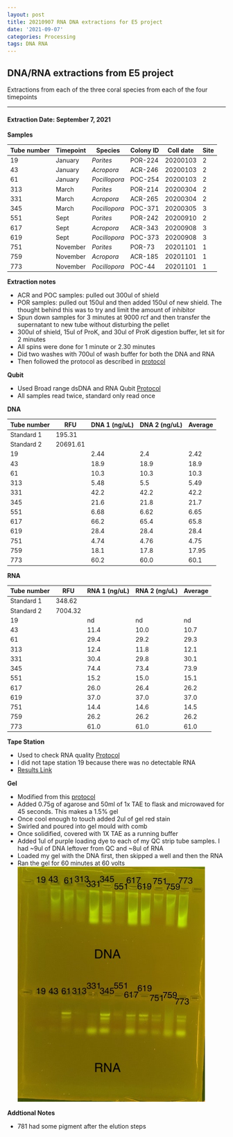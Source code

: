 ```yaml
---
layout: post
title: 20210907 RNA DNA extractions for E5 project
date: '2021-09-07'
categories: Processing
tags: DNA RNA
---
```

## DNA/RNA extractions from E5 project

Extractions from each of the three coral species from each of the four timepoints

---

#### Extraction Date: September 7, 2021 
**Samples**

| Tube number 	| Timepoint	   	| Species	    | Colony ID 	| Coll date		| Site       	|
|-------------	|------------	|-------------	|-------------	|-------------	|-------------	|
| 19		 	| January	 	| *Porites*		| POR-224      	| 20200103   	| 2				|
| 43			| January	 	| *Acropora*	| ACR-246	    | 20200103		| 2				|
| 61		 	| January	  	| *Pocillopora*	| POC-254     	| 20200103  	| 2				|
| 313		 	| March		 	| *Porites*		| POR-214     	| 20200304   	| 2				|
| 331			| March 		| *Acropora*	| ACR-265	    | 20200304		| 2				|
| 345		 	| March	  		| *Pocillopora*	| POC-371    	| 20200305  	| 3				|
| 551		 	| Sept		 	| *Porites*  	| POR-242      	| 20200910   	| 2				|
| 617			| Sept	 		| *Acropora*	| ACR-343	    | 20200908		| 3				|
| 619		 	| Sept		  	| *Pocillopora*	| POC-373     	| 20200908  	| 3				|
| 751		 	| November	 	| *Porites* 	| POR-73     	| 20201101   	| 1				|
| 759			| November	 	| *Acropora*	| ACR-185	    | 20201101		| 1				|
| 773		 	| November	  	| *Pocillopora* | POC-44    	| 20201101  	| 1				|

**Extraction notes**
 - ACR and POC samples: pulled out 300ul of shield
 - POR samples: pulled out 150ul and then added 150ul of new shield. The thought behind this was to try and limit the amount of inhibitor 
 - Spun down samples for 3 minutes at 9000 rcf and then transfer the supernatant to new tube without disturbing the pellet
 - 300ul of shield, 15ul of ProK, and 30ul of ProK digestion buffer, let sit for 2 minutes
 - All spins were done for 1 minute or 2.30 minutes
 - Did two washes with 700ul of wash buffer for both the DNA and RNA
 - Then followed the protocol as described in [protocol](https://github.com/emmastrand/EmmaStrand_Notebook/blob/master/_posts/2019-05-31-Zymo-Duet-RNA-DNA-Extraction-Protocol.md)


**Qubit**
 - Used Broad range dsDNA and RNA Qubit [Protocol](https://meschedl.github.io/MESPutnam_Open_Lab_Notebook/Qubit-Protocol/)
 - All samples read twice, standard only read once
 
**DNA**

| Tube number 	| RFU		   	| DNA 1 (ng/uL) | DNA 2 (ng/uL) | Average     	|
|-------------	|------------	|-------------	|-------------	|-------------	|
| Standard 1  	| 195.31	 	| 		      	| 		      	|	         	|
| Standard 2 	| 20691.61	 	| 		    	| 		    	| 	        	|
| 19		 	|		     	| 2.44	     	| 2.4	     	| 2.42        	|
| 43		 	| 			   	| 18.9      	| 18.9        	| 18.9         	|
| 61		  	|		     	| 10.3        	| 10.3        	| 10.3        	|
| 313		 	| 			   	| 5.48        	| 5.5         	| 5.49        	|
| 331		  	|		     	| 42.2       	| 42.2         	| 42.2        	|
| 345		 	| 			   	| 21.6        	| 21.8        	| 21.7         	|
| 551		  	|		     	| 6.68       	| 6.62        	| 6.65        	|
| 617		 	| 			   	| 66.2        	| 65.4         	| 65.8        	|
| 619		  	|		     	| 28.4        	| 28.4         	| 28.4         	|
| 751		 	| 			   	| 4.74        	| 4.76         	| 4.75        	|
| 759		  	|		     	| 18.1        	| 17.8         	| 17.95        	|
| 773		 	| 			   	| 60.2        	| 60.0         	| 60.1        	|


**RNA**


| Tube number 	| RFU		   	| RNA 1 (ng/uL) | RNA 2 (ng/uL) | Average     	|
|-------------	|------------	|-------------	|-------------	|-------------	|
| Standard 1  	| 348.62	 	| 		      	| 		      	|	         	|
| Standard 2 	| 7004.32	 	| 		    	| 		    	| 	        	|
| 19		 	|		     	| nd	     	| nd	     	| nd        	|
| 43		 	| 			   	| 11.4        	| 10.0         	| 10.7         	|
| 61		  	|		     	| 29.4        	| 29.2        	| 29.3        	|
| 313		 	| 			   	| 12.4        	| 11.8         	| 12.1        	|
| 331		  	|		     	| 30.4       	| 29.8         	| 30.1        	|
| 345		 	| 			   	| 74.4        	| 73.4        	| 73.9         	|
| 551		  	|		     	| 15.2       	| 15.0        	| 15.1       	|
| 617		 	| 			   	| 26.0        	| 26.4         	| 26.2        	|
| 619		  	|		     	| 37.0        	| 37.0         	| 37.0         	|
| 751		 	| 			   	| 14.4        	| 14.6         	| 14.5        	|
| 759		  	|		     	| 26.2        	| 26.2         	| 26.2        	|
| 773		 	| 			   	| 61.0        	| 61.0         	| 61.0        	|


**Tape Station**
 - Used to check RNA quality [Protocol](https://meschedl.github.io/MESPutnam_Open_Lab_Notebook/RNA-TapeStation-Protocol/)
 - I did not tape station 19 because there was no detectable RNA 
 - [Results Link](https://github.com/Kterpis/Putnam_Lab_Notebook/blob/fc003cbb3fd055d9f33ec3a529365b15ce2b8b9d/images/tape_station/2021-09-07%20-%2014.56.44.pdf)

**Gel**
 - Modified from this [protocol](https://meschedl.github.io/MESPutnam_Open_Lab_Notebook/Gel-Protocol/)
 - Added 0.75g of agarose and 50ml of 1x TAE to flask and microwaved for 45 seconds. This makes a 1.5% gel
 - Once cool enough to touch added 2ul of gel red stain
 - Swirled and poured into gel mould with comb
 - Once solidified, covered with 1X TAE as a running buffer
 - Added 1ul of purple loading dye to each of my QC strip tube samples. I had ~9ul of DNA leftover from QC and ~8ul of RNA
 - Loaded my gel with the DNA first, then skipped a well and then the RNA
 - Ran the gel for 60 minutes at 60 volts
 ![20210907_gel.jpg](https://github.com/Kterpis/Putnam_Lab_Notebook/blob/f26b784e026efa69325ab997d7bdf2aed055e12a/images/gels/20210907_gel.jpg)
 
 **Addtional Notes**
  - 781 had some pigment after the elution steps 

